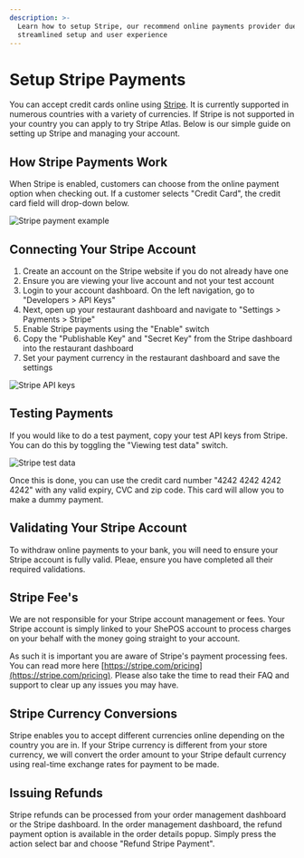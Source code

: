 ```yaml
---
description: >-
  Learn how to setup Stripe, our recommend online payments provider due to their
  streamlined setup and user experience
---
```


# Setup Stripe Payments

You can accept credit cards online using [Stripe](https://stripe.com/). It is currently supported in numerous countries with a variety of currencies. If Stripe is not supported in your country you can apply to try Stripe Atlas. Below is our simple guide on setting up Stripe and managing your account.

## How Stripe Payments Work

When Stripe is enabled, customers can choose from the online payment option when checking out. If a customer selects "Credit Card", the credit card field will drop-down below.

![Stripe payment example](https://storage.crisp.chat/users/helpdesk/website/e903fdb8557a9800/image_16wk7ks.png)

## Connecting Your Stripe Account

1. Create an account on the Stripe website if you do not already have one
2. Ensure you are viewing your live account and not your test account 
3. Login to your account dashboard. On the left navigation, go to "Developers &gt; API Keys"
4. Next, open up your restaurant dashboard and navigate to "Settings &gt; Payments &gt; Stripe"
5. Enable Stripe payments using the "Enable" switch
6. Copy the "Publishable Key" and "Secret Key" from the Stripe dashboard into the restaurant dashboard
7. Set your payment currency in the restaurant dashboard and save the settings

![Stripe API keys](https://storage.crisp.chat/users/helpdesk/website/e903fdb8557a9800/image_4cpfy8.png)

## Testing Payments

If you would like to do a test payment, copy your test API keys from Stripe. You can do this by toggling the "Viewing test data" switch.

![Stripe test data](https://storage.crisp.chat/users/helpdesk/website/e903fdb8557a9800/image_1bjx53a.png)

Once this is done, you can use the credit card number "4242 4242 4242 4242" with any valid expiry, CVC and zip code. This card will allow you to make a dummy payment.

## Validating Your Stripe Account

To withdraw online payments to your bank, you will need to ensure your Stripe account is fully valid. Pleae, ensure you have completed all their required validations.

## Stripe Fee's

We are not responsible for your Stripe account management or fees. Your Stripe account is simply linked to your ShePOS account to process charges on your behalf with the money going straight to your account.

As such it is important you are aware of Stripe's payment processing fees. You can read more here [https://stripe.com/pricing](https://stripe.com/pricing). Please also take the time to read their FAQ and support to clear up any issues you may have.

## Stripe Currency Conversions

Stripe enables you to accept different currencies online depending on the country you are in. If your Stripe currency is different from your store currency, we will convert the order amount to your Stripe default currency using real-time exchange rates for payment to be made.

## Issuing Refunds

Stripe refunds can be processed from your order management dashboard or the Stripe dashboard. In the order management dashboard, the refund payment option is available in the order details popup. Simply press the action select bar and choose "Refund Stripe Payment".

